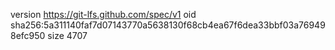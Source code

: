 version https://git-lfs.github.com/spec/v1
oid sha256:5a311140faf7d07143770a5638130f68cb4ea67f6dea33bbf03a769498efc950
size 4707
